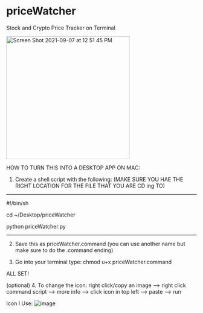 # priceWatcher
 Stock and Crypto Price Tracker on Terminal


<img width="326" alt="Screen Shot 2021-09-07 at 12 51 45 PM" src="https://user-images.githubusercontent.com/13202373/132382923-953eaf23-44a1-49fc-9cfe-2e2667ae6384.png">

HOW TO TURN THIS INTO A DESKTOP APP ON MAC:

1. Create a shell script with the following: (MAKE SURE YOU HAE THE RIGHT LOCATION FOR THE FILE THAT YOU ARE CD ing TO)
-----------------------------

#!/bin/sh

cd ~/Desktop/priceWatcher



python priceWatcher.py

-----------------------------

2. Save this as priceWatcher.command (you can use another name but make sure to do the .command ending)

3. Go into your terminal type: chmod u+x priceWatcher.command

ALL SET!

(optional)
4. To change the icon: right click/copy an image --> right click command script --> more info --> click icon in top left --> paste --> run

Icon I Use:
![image](https://user-images.githubusercontent.com/13202373/132383020-1ff6bf86-9644-41ae-94f3-36a93fac6e33.png)
